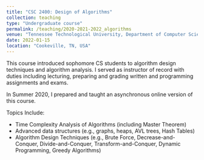 ```yaml
---
title: "CSC 2400: Design of Algorithms"
collection: teaching
type: "Undergraduate course"
permalink: /teaching/2020-2021-2022_algorithms
venue: "Tennessee Technological University, Department of Computer Science"
date: 2022-01-15
location: "Cookeville, TN, USA"
---
```


This course introduced sophomore CS students to algorithm design techniques and algorithm analysis. I served as instructor of record with duties including lecturing, preparing and grading written and programming assignments and exams. 

In Summer 2020, I prepared and taught an asynchronous online version of this course.

Topics Include:
- Time Complexity Analysis of Algorithms (including Master Theorem)
- Advanced data structures (e.g., graphs, heaps, AVL trees, Hash Tables) 
- Algorithm Design Techniques (e.g., Brute Force, Decrease-and-Conquer, Divide-and-Conquer, Transform-and-Conquer, Dynamic Programming, Greedy Algorithms)